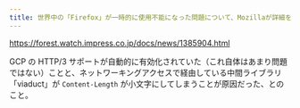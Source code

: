 ```yaml
---
title: 世界中の「Firefox」が一時的に使用不能になった問題について、Mozillaが詳細を明かす - 窓の杜
---
```


https://forest.watch.impress.co.jp/docs/news/1385904.html

GCP の HTTP/3
サポートが自動的に有効化されていた（これ自体はあまり問題ではない）ことと、ネットワーキングアクセスで経由している中間ライブラリ「viaduct」が
`Content-Length` が小文字にしてしまうことが原因だった、とのこと。
